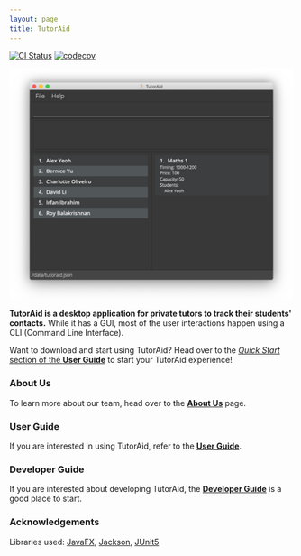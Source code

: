 ```yaml
---
layout: page
title: TutorAid
---
```


[![CI Status](https://github.com/se-edu/addressbook-level3/workflows/Java%20CI/badge.svg)](https://github.com/se-edu/addressbook-level3/actions)
[![codecov](https://codecov.io/gh/AY2122S1-CS2103T-W16-3/tp/branch/master/graph/badge.svg?token=ZBW5NCTT2Y)](https://codecov.io/gh/AY2122S1-CS2103T-W16-3/tp)

![Ui](images/Ui.png)

**TutorAid is a desktop application for private tutors to track their students' contacts.** While it has a GUI, most of the user interactions happen using a CLI (Command Line Interface).

Want to download and start using TutorAid? Head over to the [_Quick Start_ section of the **User Guide**](UserGuide.html#quick-start) to start your TutorAid experience!

### About Us

To learn more about our team, head over to the [**About Us**](AboutUs.html) page.

### User Guide

If you are interested in using TutorAid, refer to the [**User Guide**](UserGuide.html).

### Developer Guide

If you are interested about developing TutorAid, the [**Developer Guide**](DeveloperGuide.html) is a good place to start.

### Acknowledgements

Libraries used: [JavaFX](https://openjfx.io/), [Jackson](https://github.com/FasterXML/jackson), [JUnit5](https://github.com/junit-team/junit5)
